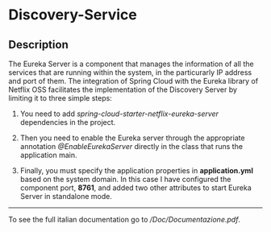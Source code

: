 # Discovery-Service

## Description
The Eureka Server is a component that manages the information of all the services that are running within the system, in the particurarly IP address and port of them.
The integration of Spring Cloud with the Eureka library of Netflix OSS facilitates the implementation of the Discovery Server by limiting it to three simple steps:

1. You need to add *spring-cloud-starter-netflix-eureka-server* dependencies in the project.

2. Then you need to enable the Eureka server through the appropriate annotation *@EnableEurekaServer* directly in the class that runs the application main.

3. Finally, you must specify the application properties in **application.yml** based on the system domain. In this case I have configured the component port, **8761**, and added two other attributes to start Eureka Server in standalone mode.</br>

---

To see the full italian documentation go to */Doc/Documentazione.pdf*.